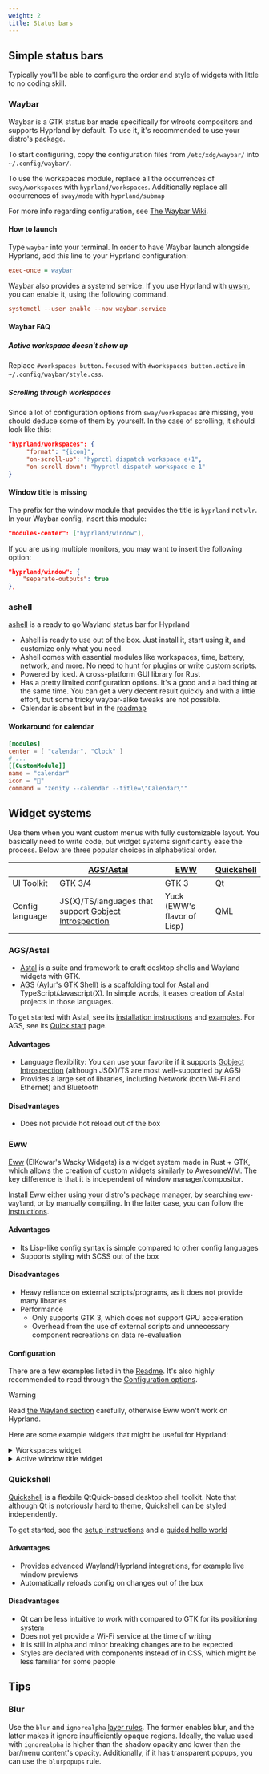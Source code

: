 ```yaml
---
weight: 2
title: Status bars
---
```


## Simple status bars

Typically you'll be able to configure the order and style of widgets with little to no coding skill.

### Waybar

Waybar is a GTK status bar made specifically for wlroots compositors and
supports Hyprland by default. To use it, it's recommended to use your distro's
package.

To start configuring, copy the configuration files from
`/etc/xdg/waybar/` into `~/.config/waybar/`.

To use the workspaces module, replace all the occurrences of `sway/workspaces`
with `hyprland/workspaces`. Additionally replace all occurrences of `sway/mode` with `hyprland/submap`

For more info regarding configuration, see
[The Waybar Wiki](https://github.com/Alexays/Waybar/wiki/Module:-Hyprland).

#### How to launch

Type `waybar` into your terminal. In order to have Waybar launch alongside
Hyprland, add this line to your Hyprland configuration:

```ini
exec-once = waybar
```

Waybar also provides a systemd service. If you use Hyprland with [uwsm](../../Useful-Utilities/Systemd-start), you can enable it, using the following command.

```ini
systemctl --user enable --now waybar.service
```

#### Waybar FAQ

##### Active workspace doesn't show up

Replace `#workspaces button.focused` with `#workspaces button.active` in
`~/.config/waybar/style.css`.

##### Scrolling through workspaces

Since a lot of configuration options from `sway/workspaces` are missing,
you should deduce some of them by yourself. In the case of scrolling, it should
look like this:

```json
"hyprland/workspaces": {
     "format": "{icon}",
     "on-scroll-up": "hyprctl dispatch workspace e+1",
     "on-scroll-down": "hyprctl dispatch workspace e-1"
}
```

#### Window title is missing

The prefix for the window module that provides the title is `hyprland` not `wlr`.
In your Waybar config, insert this module:

```json
"modules-center": ["hyprland/window"],
```

If you are using multiple monitors, you may want to insert the following option:

```json
"hyprland/window": {
    "separate-outputs": true
},
```

### ashell

[ashell](https://malpenzibo.github.io/ashell/) is a ready to go Wayland status bar for Hyprland

- Ashell is ready to use out of the box. Just install it, start using it, and customize only what you need.
- Ashell comes with essential modules like workspaces, time, battery, network, and more. No need to hunt for plugins or write custom scripts.
- Powered by iced. A cross-platform GUI library for Rust
- Has a pretty limited configuration options. It's a good and a bad thing at the same time. You can get a very decent result quickly and with a little effort, but some tricky waybar-alike tweaks are not possible.
- Calendar is absent but in the [roadmap](https://github.com/MalpenZibo/ashell/issues/181)

#### Workaround for calendar

```toml
[modules]
center = [ "calendar", "Clock" ]
# ...
[[CustomModule]]
name = "calendar"
icon = ""
command = "zenity --calendar --title=\"Calendar\""
```

## Widget systems

Use them when you want custom menus with fully customizable layout. 
You basically need to write code, but widget systems significantly 
ease the process. 
Below are three popular choices in alphabetical order.

|   | [AGS/Astal](https://aylur.github.io/astal/) | [EWW](https://elkowar.github.io/eww/) | [Quickshell](https://quickshell.outfoxxed.me/) | 
|--------------------------|-------------------|-------------------|-------------------|
| UI Toolkit               | GTK 3/4            | GTK 3             | Qt                |
| Config language          | JS(X)/TS/languages that support [Gobject Introspection](https://en.wikipedia.org/wiki/List_of_language_bindings_for_GTK) | Yuck (EWW's flavor of Lisp) | QML |

### AGS/Astal

- [Astal](https://aylur.github.io/astal/) is a suite and framework to craft desktop shells and Wayland widgets with GTK.
- [AGS](https://aylur.github.io/ags/) (Aylur's GTK Shell) is a scaffolding tool for Astal and TypeScript/Javascript(X).
In simple words, it eases creation of Astal projects in those languages.

To get started with Astal, see its [installation instructions](https://aylur.github.io/astal/guide/installation)
and [examples](https://aylur.github.io/astal/guide/introduction#supported-languages).
For AGS, see its [Quick start](https://aylur.github.io/ags/guide/quick-start.html) page.

#### Advantages
- Language flexibility: You can use your favorite if it supports
[Gobject Introspection](https://en.wikipedia.org/wiki/List_of_language_bindings_for_GTK) (although JS(X)/TS are most well-supported by AGS)
- Provides a large set of libraries, including Network (both Wi-Fi and Ethernet) and Bluetooth

#### Disadvantages
- Does not provide hot reload out of the box

### Eww

[Eww](https://github.com/elkowar/eww) (ElKowar's Wacky Widgets) is a widget
system made in Rust + GTK, which allows the creation of custom widgets
similarly to AwesomeWM. The key difference is that it is independent of window
manager/compositor.

Install Eww either using your distro's package manager, by searching
`eww-wayland`, or by manually compiling. In the latter case, you can follow the
[instructions](https://elkowar.github.io/eww).

#### Advantages
- Its Lisp-like config syntax is simple compared to other config languages
- Supports styling with SCSS out of the box

#### Disadvantages
- Heavy reliance on external scripts/programs, as it does not provide many libraries
- Performance
  - Only supports GTK 3, which does not support GPU acceleration
  - Overhead from the use of external scripts and unnecessary component recreations on data re-evaluation

#### Configuration

There are a few examples listed in the [Readme](https://github.com/elkowar/eww).
It's also highly recommended to read through the
[Configuration options](https://elkowar.github.io/eww/configuration.html).

> [!WARNING]
> Read
> [the Wayland section](https://elkowar.github.io/eww/configuration.html#wayland)
> carefully, otherwise Eww won't work on Hyprland.

Here are some example widgets that might be useful for Hyprland:

<details>
<summary>Workspaces widget</summary>

This widget displays a list of workspaces 1-10. Each workspace can be clicked on
to jump to it, and scrolling over the widget cycles through them. It supports
different styles for the current workspace, occupied workspaces, and empty
workspaces. It requires [bash](https://linux.die.net/man/1/bash),
[awk](https://linux.die.net/man/1/awk),
[stdbuf](https://linux.die.net/man/1/stdbuf),
[grep](https://linux.die.net/man/1/grep),
[seq](https://linux.die.net/man/1/seq),
[socat](https://linux.die.net/man/1/socat),
[jq](https://stedolan.github.io/jq/), and [Python 3](https://www.python.org/).

##### `~/.config/eww.yuck`

```lisp
...
(deflisten workspaces :initial "[]" "bash ~/.config/eww/scripts/get-workspaces")
(deflisten current_workspace :initial "1" "bash ~/.config/eww/scripts/get-active-workspace")
(defwidget workspaces []
  (eventbox :onscroll "bash ~/.config/eww/scripts/change-active-workspace {} ${current_workspace}" :class "workspaces-widget"
    (box :space-evenly true
      (label :text "${workspaces}${current_workspace}" :visible false)
      (for workspace in workspaces
        (eventbox :onclick "hyprctl dispatch workspace ${workspace.id}"
          (box :class "workspace-entry ${workspace.windows > 0 ? "occupied" : "empty"}"
            (label :text "${workspace.id}" :class "workspace-entry ${workspace.id == current_workspace ? "current" : ""}" )
            )
          )
        )
      )
    )
  )
...
```

##### `~/.config/eww/scripts/change-active-workspace`

```sh
#!/usr/bin/env bash
function clamp {
  min=$1
  max=$2
  val=$3
  python -c "print(max($min, min($val, $max)))"
}

direction=$1
current=$2
if test "$direction" = "down"
then
  target=$(clamp 1 10 $(($current+1)))
  echo "jumping to $target"
  hyprctl dispatch workspace $target
elif test "$direction" = "up"
then
  target=$(clamp 1 10 $(($current-1)))
  echo "jumping to $target"
  hyprctl dispatch workspace $target
fi
```

##### `~/.config/eww/scripts/get-active-workspace`

```sh
#!/usr/bin/env bash

hyprctl monitors -j | jq '.[] | select(.focused) | .activeWorkspace.id'

socat -u UNIX-CONNECT:$XDG_RUNTIME_DIR/hypr/$HYPRLAND_INSTANCE_SIGNATURE/.socket2.sock - |
  stdbuf -o0 awk -F '>>|,' -e '/^workspace>>/ {print $2}' -e '/^focusedmon>>/ {print $3}'
```

##### `~/.config/eww/scripts/get-workspaces`

```sh
#!/usr/bin/env bash

spaces (){
  WORKSPACE_WINDOWS=$(hyprctl workspaces -j | jq 'map({key: .id | tostring, value: .windows}) | from_entries')
  seq 1 10 | jq --argjson windows "${WORKSPACE_WINDOWS}" --slurp -Mc 'map(tostring) | map({id: ., windows: ($windows[.]//0)})'
}

spaces
socat -u UNIX-CONNECT:$XDG_RUNTIME_DIR/hypr/$HYPRLAND_INSTANCE_SIGNATURE/.socket2.sock - | while read -r line; do
  spaces
done
```

</details>

<details>
<summary>Active window title widget</summary>

This widget simply displays the title of the active window. It requires
[awk](https://linux.die.net/man/1/awk),
[stdbuf](https://linux.die.net/man/1/stdbuf),
[socat](https://linux.die.net/man/1/socat), and
[jq](https://stedolan.github.io/jq/).

##### `~/.config/eww/eww.yuck`

```lisp
...
(deflisten window :initial "..." "sh ~/.config/eww/scripts/get-window-title")
(defwidget window_w []
  (box
    (label :text "${window}"
    )
  )
...
```

##### `~/.config/eww/scripts/get-window-title`

```sh
#!/bin/sh
hyprctl activewindow -j | jq --raw-output .title
socat -u UNIX-CONNECT:$XDG_RUNTIME_DIR/hypr/$HYPRLAND_INSTANCE_SIGNATURE/.socket2.sock - | stdbuf -o0 awk -F '>>|,' '/^activewindow>>/{print $3}'
```

</details>

### Quickshell

[Quickshell](https://quickshell.outfoxxed.me/) is a flexbile QtQuick-based desktop shell toolkit.
Note that although Qt is notoriously hard to theme, Quickshell can be styled independently.

To get started, see the 
[setup instructions](https://quickshell.outfoxxed.me/docs/configuration/getting-started/)
and a [guided hello world](https://quickshell.outfoxxed.me/docs/configuration/intro/)

#### Advantages
- Provides advanced Wayland/Hyprland integrations, for example live window previews
- Automatically reloads config on changes out of the box

#### Disadvantages
- Qt can be less intuitive to work with compared to GTK for its positioning system
- Does not yet provide a Wi-Fi service at the time of writing
- It is still in alpha and minor breaking changes are to be expected
- Styles are declared with components instead of in CSS, which might be less familiar for some people

## Tips

### Blur

Use the `blur` and `ignorealpha` [layer rules](https://wiki.hypr.land/Configuring/Window-Rules/#layer-rules). 
The former enables blur, and the latter makes it ignore insufficiently opaque regions. 
Ideally, the value used with `ignorealpha` is higher than the shadow opacity and lower than the bar/menu content's opacity. 
Additionally, if it has transparent popups, you can use the `blurpopups` rule.


